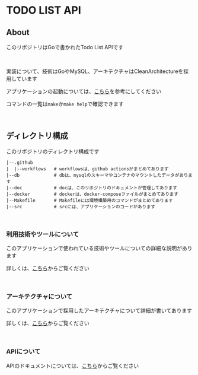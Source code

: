 # TODO LIST API

## About

このリポジトリはGoで書かれたTodo List APIです

<br>

実装について、技術はGoやMySQL、アーキテクチャはCleanArchitectureを採用しています

アプリケーションの起動については、[こちら](./doc/getting_started.md)を参考にしてください

コマンドの一覧は`make`か`make help`で確認できます

<br>

## ディレクトリ構成

このリポジトリのディレクトリ構成です

```
|--.github
|  |--workflows   # workflowsは、github actionsがまとめてあります
|--db             # dbは、mysqlのスキーマやコンテナのマウントしたデータがあります
|--doc            # docは、このリポジトリのドキュメントが管理してあります
|--docker         # dockerは、docker-composeファイルがまとめてあります
|--Makefile       # Makefileには環境構築用のコマンドがまとめてあります
|--src            # srcには、アプリケーションのコードがあります
```

<br>


### 利用技術やツールについて

このアプリケーションで使われている技術やツールについての詳細な説明があります

詳しくは、[こちら](./doc/detail.md)からご覧ください

<br>

### アーキテクチャについて

このアプリケーションで採用したアーキテクチャについて詳細が書いてあります

詳しくは、[こちら](./doc/architecture.md)からご覧ください

<br>

### APIについて

APIのドキュメントについては、[こちら](./doc/api.md)からご覧ください

<br>
